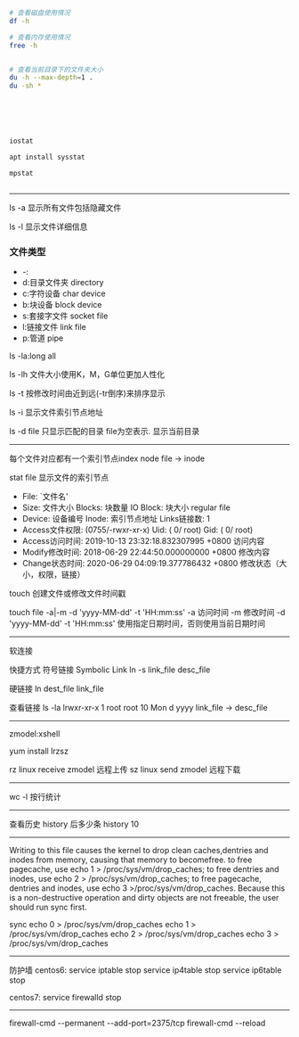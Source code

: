 

```sh
# 查看磁盘使用情况
df -h

# 查看内存使用情况
free -h


# 查看当前目录下的文件夹大小
du -h --max-depth=1 .
du -sh *






iostat

apt install sysstat

mpstat



```

---


ls -a 显示所有文件包括隐藏文件

ls -l 显示文件详细信息


### 文件类型
- -:
- d:目录文件夹 directory
- c:字符设备 char device
- b:块设备 block device
- s:套接字文件 socket file
- l:链接文件 link file
- p:管道 pipe


ls -la:long all

ls -lh 文件大小使用K，M，G单位更加人性化

ls -t 按修改时间由近到远(-tr倒序)来排序显示


ls -i 显示文件索引节点地址

ls -d file 只显示匹配的目录 file为空表示. 显示当前目录

---
每个文件对应都有一个索引节点index node
file -> inode

stat file 显示文件的索引节点

- File: `文件名'
- Size: 文件大小  Blocks: 块数量 IO Block: 块大小 regular file
- Device: 设备编号 Inode: 索引节点地址 Links链接数: 1
- Access文件权限: (0755/-rwxr-xr-x) Uid: ( 0/ root) Gid: ( 0/ root)
- Access访问时间: 2019-10-13 23:32:18.832307995 +0800 访问内容
- Modify修改时间: 2018-06-29 22:44:50.000000000 +0800 修改内容
- Change状态时间: 2020-06-29 04:09:19.377786432 +0800 修改状态（大小，权限，链接）




touch 创建文件或修改文件时间戳

touch file -a|-m -d 'yyyy-MM-dd' -t 'HH:mm:ss'
-a 访问时间
-m 修改时间
-d 'yyyy-MM-dd' -t 'HH:mm:ss' 使用指定⽇期时间，否则使用当前日期时间


---
软连接

快捷方式 符号链接 Symbolic Link
ln -s link_file desc_file

硬链接
ln dest_file link_file

查看链接
ls -la
lrwxr-xr-x 1 root root 10 Mon d yyyy link_file -> desc_file


---





zmodel:xshell

yum install lrzsz

rz linux receive zmodel 远程上传
sz linux send zmodel 远程下载





-------------------------------------------


wc -l 按行统计


-------------------------------------------

查看历史
history
后多少条
history 10


---



Writing to this file causes the kernel to drop clean caches,dentries and inodes from memory, causing that memory to becomefree.
to free pagecache, use echo 1 > /proc/sys/vm/drop_caches;
to free dentries and inodes, use echo 2 > /proc/sys/vm/drop_caches;
to free pagecache, dentries and inodes, use echo 3 >/proc/sys/vm/drop_caches.
Because this is a non-destructive operation and dirty objects are not freeable, the user should run sync first.

sync
echo 0 > /proc/sys/vm/drop_caches
echo 1 > /proc/sys/vm/drop_caches
echo 2 > /proc/sys/vm/drop_caches
echo 3 > /proc/sys/vm/drop_caches



---

防护墙
centos6:
service iptable stop
service ip4table stop
service ip6table stop

centos7:
service firewalld stop

---

firewall-cmd --permanent --add-port=2375/tcp
firewall-cmd --reload